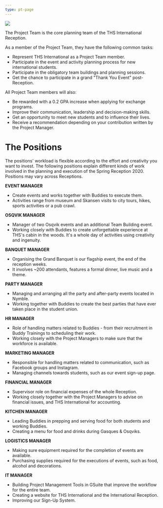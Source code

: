 ```yaml
---
type: pt-page
---
```

![](/./pt-collage-4.jpg)

The Project Team is the core planning team of the THS International Reception.  

As a member of the Project Team, they have the following common tasks: 

* Represent THS International as a Project Team member.
* Participate in the event and activity planning process for new international students.
* Participate in the obligatory team buildings and planning sessions.
* Get the chance to participate in a grand "Thank You Event" post-Reception.

All Project Team members will also:

* Be rewarded with a 0.2 GPA increase when applying for exchange programs.
* Improve their communication, leadership and decision-making skills.
* Get an opportunity to meet new students and to influence their lives.
* Receive a recommendation depending on your contribution written by the Project Manager.

# **The Positions**

The positions' workload is flexible according to the effort and creativity you want to invest. The following positions explain different kinds of work involved in the planning and execution of the Spring Reception 2020. Positions may vary across Receptions. 

**EVENT MANAGER**

* Create events and works together with Buddies to execute them.
* Activities range from museum and Skansen visits to city tours, hikes, sports activities or a pub crawl.

**OSQVIK MANAGER**

* Manager of two Osqvik events and an additional Team Building event.
* Working closely with Buddies to create unforgettable experience at THS's cabin in the woods. It's a whole day of activities using creativity and ingenuity. 

**BANQUET MANAGER**

* Organising the Grand Banquet is our flagship event, the end of the reception weeks.
* It involves ~200 attendants, features a formal dinner, live music and a theme.

**PARTY MANAGER**

* Managing and arranging all the party and after-party events located in Nymble.
* Working together with Buddies to create the best parties that have ever taken place in the student union.

**HR MANAGER**

* Role of handling matters related to Buddies - from their recruitment in Buddy Trainings to scheduling their work.
* Working closely with the Project Managers to make sure that the workforce is available.

**MARKETING MANAGER**

* Responsible for handling matters related to communication, such as Facebook groups and Instagram.
* Managing channels towards students, such as our event sign-up page.

**FINANCIAL MANAGER**

* Supervisor role on financial expenses of the whole Reception.
* Working closely together with the Project Managers to advise on financial issues, and THS International for accounting.

**KITCHEN MANAGER**

* Leading Buddies in prepping and serving food for both students and working Buddies.
* Creating a menu for food and drinks during Gasques & Osqviks.

**LOGISTICS MANAGER**

* Making sure equipment required for the completion of events are available.
* Purchasing supplies required for the executions of events, such as food, alcohol and decorations.

**IT MANAGER**

* Building Project Management Tools in GSuite that improve the workflow for the entire team.
* Creating a website for THS International and the International Reception. 
* Improving our Sign-Up System.
